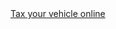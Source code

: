 <div class="start-button-styled">
<a href="https://vehicletax.service.gov.uk/">Tax your vehicle online</a>
</div>
